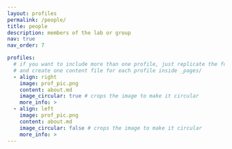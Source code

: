 ```yaml
---
layout: profiles
permalink: /people/
title: people
description: members of the lab or group
nav: true
nav_order: 7

profiles:
  # if you want to include more than one profile, just replicate the following block
  # and create one content file for each profile inside _pages/
  - align: right
    image: prof_pic.png
    content: about.md
    image_circular: true # crops the image to make it circular
    more_info: >
  - align: left
    image: prof_pic.png
    content: about.md
    image_circular: false # crops the image to make it circular
    more_info: >
---
```

